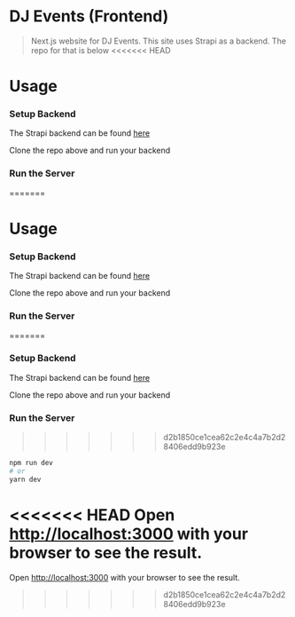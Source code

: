 # DJ Events (Frontend)

> Next.js website for DJ Events. This site uses Strapi as a backend. The repo for that is below
<<<<<<< HEAD
# Usage
### Setup Backend

The Strapi backend can be found [here](https://github.com/amirpanahi02/DJ-event-backend)

Clone the repo above and run your backend

### Run the Server

=======

# Usage

### Setup Backend

The Strapi backend can be found [here](https://github.com/bradtraversy/dj-events-backend)

Clone the repo above and run your backend

### Run the Server

=======

### Setup Backend

The Strapi backend can be found [here](https://github.com/bradtraversy/dj-events-backend)

Clone the repo above and run your backend

### Run the Server

>>>>>>> d2b1850ce1cea62c2e4c4a7b2d28406edd9b923e
```bash
npm run dev
# or
yarn dev
```

<<<<<<< HEAD
Open [http://localhost:3000](http://localhost:3000) with your browser to see the result.
=======
Open [http://localhost:3000](http://localhost:3000) with your browser to see the result.
>>>>>>> d2b1850ce1cea62c2e4c4a7b2d28406edd9b923e
